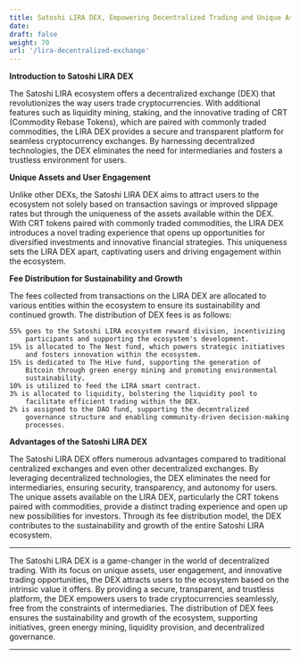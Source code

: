 ```yaml
---
title: Satoshi LIRA DEX, Empowering Decentralized Trading and Unique Assets
date:
draft: false
weight: 70
url: '/lira-decentralized-exchange'
---
```


**Introduction to Satoshi LIRA DEX**

The Satoshi LIRA ecosystem offers a decentralized exchange (DEX) that
revolutionizes the way users trade cryptocurrencies. With additional
features such as liquidity mining, staking, and the innovative trading
of CRT (Commodity Rebase Tokens), which are paired with commonly
traded commodities, the LIRA DEX provides a secure and transparent
platform for seamless cryptocurrency exchanges. By harnessing
decentralized technologies, the DEX eliminates the need for
intermediaries and fosters a trustless environment for users.

**Unique Assets and User Engagement**

Unlike other DEXs, the Satoshi LIRA DEX aims to attract users to the
ecosystem not solely based on transaction savings or improved slippage
rates but through the uniqueness of the assets available within the
DEX. With CRT tokens paired with commonly traded commodities, the LIRA
DEX introduces a novel trading experience that opens up opportunities
for diversified investments and innovative financial strategies. This
uniqueness sets the LIRA DEX apart, captivating users and driving
engagement within the ecosystem.

**Fee Distribution for Sustainability and Growth**

The fees collected from transactions on the LIRA DEX are allocated to
various entities within the ecosystem to ensure its sustainability and
continued growth. The distribution of DEX fees is as follows:

    55% goes to the Satoshi LIRA ecosystem reward division, incentivizing
        participants and supporting the ecosystem's development.
    15% is allocated to The Nest fund, which powers strategic initiatives
        and fosters innovation within the ecosystem.
    15% is dedicated to The Hive fund, supporting the generation of
        Bitcoin through green energy mining and promoting environmental
        sustainability.
    10% is utilized to feed the LIRA smart contract.
    3% is allocated to liquidity, bolstering the liquidity pool to
        facilitate efficient trading within the DEX.
    2% is assigned to the DAO fund, supporting the decentralized
        governance structure and enabling community-driven decision-making
        processes.

**Advantages of the Satoshi LIRA DEX**

The Satoshi LIRA DEX offers numerous advantages compared to
traditional centralized exchanges and even other decentralized
exchanges. By leveraging decentralized technologies, the DEX
eliminates the need for intermediaries, ensuring security,
transparency, and autonomy for users. The unique assets available on
the LIRA DEX, particularly the CRT tokens paired with commodities,
provide a distinct trading experience and open up new possibilities
for investors. Through its fee distribution model, the DEX contributes
to the sustainability and growth of the entire Satoshi LIRA ecosystem.



---

The Satoshi LIRA DEX is a game-changer in the world of decentralized
trading. With its focus on unique assets, user engagement, and
innovative trading opportunities, the DEX attracts users to the
ecosystem based on the intrinsic value it offers. By providing a
secure, transparent, and trustless platform, the DEX empowers users to
trade cryptocurrencies seamlessly, free from the constraints of
intermediaries. The distribution of DEX fees ensures the
sustainability and growth of the ecosystem, supporting initiatives,
green energy mining, liquidity provision, and decentralized
governance.

---

